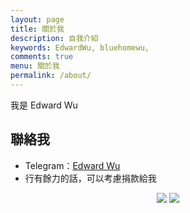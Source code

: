 ```yaml
---
layout: page
title: 關於我
description: 自我介紹
keywords: EdwardWu, bluehomewu, 
comments: true
menu: 關於我
permalink: /about/
---
```


我是 Edward Wu


## 聯絡我

- Telegram：[Edward Wu](https://t.me/edwardwu0223)
- 行有餘力的話，可以考慮捐款給我
<p align="center">
<a href="https://github.com/bluehomewu"> <img src="https://img.shields.io/badge/-Github-000?style=flat&logo=Github&logoColor=white" /></a>
<a href="mailto:bluehome.wu@gmail.com"> <img src="https://img.shields.io/badge/-Gmail-c14438?style=flat&logo=Gmail&logoColor=white" /></p></a>
</p>


